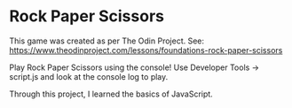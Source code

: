# Rock Paper Scissors 

This game was created as per The Odin Project. See: https://www.theodinproject.com/lessons/foundations-rock-paper-scissors

Play Rock Paper Scissors using the console! Use Developer Tools -> script.js and look at the console log to play.

Through this project, I learned the basics of JavaScript.
